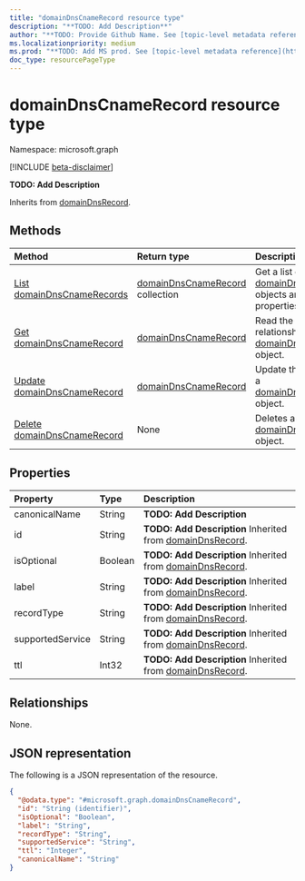 ```yaml
---
title: "domainDnsCnameRecord resource type"
description: "**TODO: Add Description**"
author: "**TODO: Provide Github Name. See [topic-level metadata reference](https://msgo.azurewebsites.net/add/document/guidelines/metadata.html#topic-level-metadata)**"
ms.localizationpriority: medium
ms.prod: "**TODO: Add MS prod. See [topic-level metadata reference](https://msgo.azurewebsites.net/add/document/guidelines/metadata.html#topic-level-metadata)**"
doc_type: resourcePageType
---
```


# domainDnsCnameRecord resource type

Namespace: microsoft.graph

[!INCLUDE [beta-disclaimer](../../includes/beta-disclaimer.md)]

**TODO: Add Description**


Inherits from [domainDnsRecord](../resources/domaindnsrecord.md).

## Methods
|Method|Return type|Description|
|:---|:---|:---|
|[List domainDnsCnameRecords](../api/domaindnscnamerecord-list.md)|[domainDnsCnameRecord](../resources/domaindnscnamerecord.md) collection|Get a list of the [domainDnsCnameRecord](../resources/domaindnscnamerecord.md) objects and their properties.|
|[Get domainDnsCnameRecord](../api/domaindnscnamerecord-get.md)|[domainDnsCnameRecord](../resources/domaindnscnamerecord.md)|Read the properties and relationships of a [domainDnsCnameRecord](../resources/domaindnscnamerecord.md) object.|
|[Update domainDnsCnameRecord](../api/domaindnscnamerecord-update.md)|[domainDnsCnameRecord](../resources/domaindnscnamerecord.md)|Update the properties of a [domainDnsCnameRecord](../resources/domaindnscnamerecord.md) object.|
|[Delete domainDnsCnameRecord](../api/domaindnscnamerecord-delete.md)|None|Deletes a [domainDnsCnameRecord](../resources/domaindnscnamerecord.md) object.|

## Properties
|Property|Type|Description|
|:---|:---|:---|
|canonicalName|String|**TODO: Add Description**|
|id|String|**TODO: Add Description** Inherited from [domainDnsRecord](../resources/domaindnsrecord.md).|
|isOptional|Boolean|**TODO: Add Description** Inherited from [domainDnsRecord](../resources/domaindnsrecord.md).|
|label|String|**TODO: Add Description** Inherited from [domainDnsRecord](../resources/domaindnsrecord.md).|
|recordType|String|**TODO: Add Description** Inherited from [domainDnsRecord](../resources/domaindnsrecord.md).|
|supportedService|String|**TODO: Add Description** Inherited from [domainDnsRecord](../resources/domaindnsrecord.md).|
|ttl|Int32|**TODO: Add Description** Inherited from [domainDnsRecord](../resources/domaindnsrecord.md).|

## Relationships
None.

## JSON representation
The following is a JSON representation of the resource.
<!-- {
  "blockType": "resource",
  "keyProperty": "id",
  "@odata.type": "microsoft.graph.domainDnsCnameRecord",
  "baseType": "Microsoft.DirectoryServices.domainDnsRecord",
  "openType": false
}
-->
``` json
{
  "@odata.type": "#microsoft.graph.domainDnsCnameRecord",
  "id": "String (identifier)",
  "isOptional": "Boolean",
  "label": "String",
  "recordType": "String",
  "supportedService": "String",
  "ttl": "Integer",
  "canonicalName": "String"
}
```

